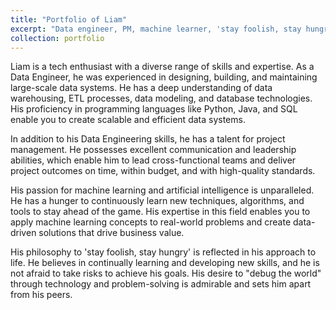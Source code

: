 ```yaml
---
title: "Portfolio of Liam"
excerpt: "Data engineer, PM, machine learner, 'stay foolish, stay hungry', and "Debug the world"<br/><br/><img src='/images/1587089517447.jpeg'>"
collection: portfolio
---
```


Liam is a tech enthusiast with a diverse range of skills and expertise. As a Data Engineer, he was experienced in designing, building, and maintaining large-scale data systems. He has a deep understanding of data warehousing, ETL processes, data modeling, and database technologies. His proficiency in programming languages like Python, Java, and SQL enable you to create scalable and efficient data systems.

In addition to his Data Engineering skills, he has a talent for project management. He possesses excellent communication and leadership abilities, which enable him to lead cross-functional teams and deliver project outcomes on time, within budget, and with high-quality standards.

His passion for machine learning and artificial intelligence is unparalleled. He has a hunger to continuously learn new techniques, algorithms, and tools to stay ahead of the game. His expertise in this field enables you to apply machine learning concepts to real-world problems and create data-driven solutions that drive business value.

His philosophy to 'stay foolish, stay hungry' is reflected in his approach to life. He believes in continually learning and developing new skills, and he is not afraid to take risks to achieve his goals. His desire to "debug the world" through technology and problem-solving is admirable and sets him apart from his peers.